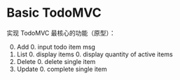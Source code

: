 # Basic TodoMVC

实现 TodoMVC 最核心的功能（原型）：

0. Add
    0. input todo item msg
0. List
    0. display items
    0. display quantity of active items
0. Delete
    0. delete single item
0. Update
    0. complete single item
    